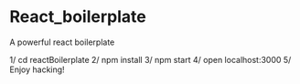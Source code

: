 # React_boilerplate
A powerful react boilerplate

1/ cd reactBoilerplate
2/ npm install
3/ npm start
4/ open localhost:3000
5/ Enjoy hacking!
